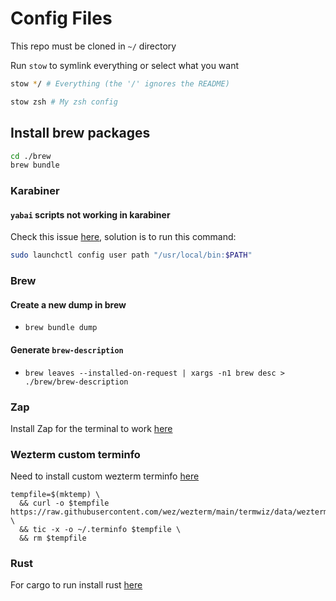 # Config Files

This repo must be cloned in `~/` directory

Run `stow` to symlink everything or select what you want

```bash
stow */ # Everything (the '/' ignores the README)
```

```bash
stow zsh # My zsh config
```

## Install brew packages

```bash
cd ./brew
brew bundle
```


### Karabiner

#### `yabai` scripts not working in karabiner

Check this issue [here](https://github.com/yqrashawn/GokuRakuJoudo/issues/67),
solution is to run this command:

```bash
sudo launchctl config user path "/usr/local/bin:$PATH"
```

### Brew

#### Create a new dump in brew

- `brew bundle dump`

#### Generate `brew-description`

- `brew leaves --installed-on-request | xargs -n1 brew desc > ./brew/brew-description`


### Zap

Install Zap for the terminal to work [here](https://www.zapzsh.org/#repos-container)


### Wezterm custom terminfo

Need to install custom wezterm terminfo [here](https://wezfurlong.org/wezterm/config/lua/config/term.html)
```
tempfile=$(mktemp) \
  && curl -o $tempfile https://raw.githubusercontent.com/wez/wezterm/main/termwiz/data/wezterm.terminfo \
  && tic -x -o ~/.terminfo $tempfile \
  && rm $tempfile
```

### Rust

For cargo to run install rust [here](https://www.rust-lang.org/tools/install)
